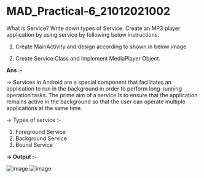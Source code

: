 # MAD_Practical-6_21012021002

What is Service? Write down types of Service. Create an MP3 player application by using service by following below instructions.

1. Create MainActivity and design according to shown in below image. 

2. Create Service Class and implement MediaPlayer Object.

**Ans :-**

-> Services in Android are a special component that facilitates an application to run in the background in order to perform long-running operation tasks. The prime aim of a service is to ensure that the application remains active in the background so that the user can operate multiple applications at the same time. 

-> Types of service :-

  1. Foreground Service
  2. Background Service
  3. Bound Service


**-> Output :-**

![image](https://github.com/Divy484/MAD_Practical-6_21012021002/assets/98522523/561dc49b-fcc5-4650-a114-4936916610ef)
![image](https://github.com/Divy484/MAD_Practical-6_21012021002/assets/98522523/7b2f8cc7-f930-4c82-a2c9-52c9a2c9924b)
